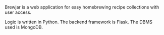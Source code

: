 Brewjar is a web application for easy homebrewing recipe collections with user access. 

Logic is written in Python. The backend framework is Flask. The DBMS used is MongoDB. 